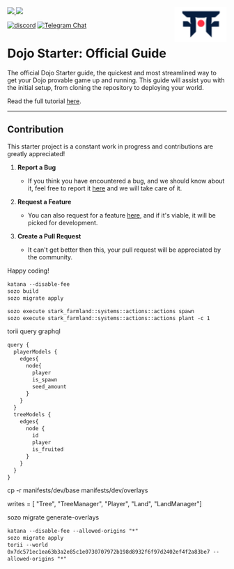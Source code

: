 <picture>
  <source media="(prefers-color-scheme: dark)" srcset=".github/mark-dark.svg">
  <img alt="Dojo logo" align="right" width="120" src=".github/mark-light.svg">
</picture>

<a href="https://twitter.com/dojostarknet">
<img src="https://img.shields.io/twitter/follow/dojostarknet?style=social"/>
</a>
<a href="https://github.com/dojoengine/dojo">
<img src="https://img.shields.io/github/stars/dojoengine/dojo?style=social"/>
</a>

[![discord](https://img.shields.io/badge/join-dojo-green?logo=discord&logoColor=white)](https://discord.gg/PwDa2mKhR4)
[![Telegram Chat][tg-badge]][tg-url]

[tg-badge]: https://img.shields.io/endpoint?color=neon&logo=telegram&label=chat&style=flat-square&url=https%3A%2F%2Ftg.sumanjay.workers.dev%2Fdojoengine
[tg-url]: https://t.me/dojoengine

# Dojo Starter: Official Guide

The official Dojo Starter guide, the quickest and most streamlined way to get your Dojo provable game up and running. This guide will assist you with the initial setup, from cloning the repository to deploying your world.

Read the full tutorial [here](https://book.dojoengine.org/tutorial/dojo-starter).

---

## Contribution

This starter project is a constant work in progress and contributions are greatly appreciated!

1. **Report a Bug**

   - If you think you have encountered a bug, and we should know about it, feel free to report it [here](https://github.com/dojoengine/dojo-starter/issues) and we will take care of it.

2. **Request a Feature**

   - You can also request for a feature [here](https://github.com/dojoengine/dojo-starter/issues), and if it's viable, it will be picked for development.

3. **Create a Pull Request**
   - It can't get better then this, your pull request will be appreciated by the community.

Happy coding!



```
katana --disable-fee
sozo build
sozo migrate apply
```

```
sozo execute stark_farmland::systems::actions::actions spawn
sozo execute stark_farmland::systems::actions::actions plant -c 1
```

torii query graphql
```
query {
  playerModels {
    edges{
      node{
        player
        is_spawn
        seed_amount
      }
    }
  }
  treeModels {
    edges{
      node {
        id
        player
        is_fruited
      }
    }
  }
}
```

cp -r manifests/dev/base manifests/dev/overlays

writes = [ "Tree", "TreeManager", "Player", "Land", "LandManager"]

sozo migrate generate-overlays


```
katana --disable-fee --allowed-origins "*"
sozo migrate apply
torii --world 0x7dc571ec1ea63b3a2e85c1e0730707972b198d8932f6f97d2402ef4f2a83be7 --allowed-origins "*"
```